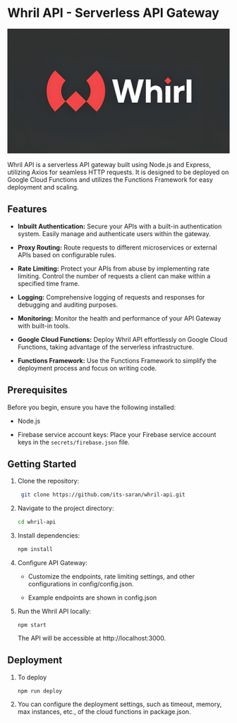 # Whril API - Serverless API Gateway

![Project Cover](/images/whril_api.jpg)

Whril API is a serverless API gateway built using Node.js and Express, utilizing Axios for seamless HTTP requests. It is designed to be deployed on Google Cloud Functions and utilizes the Functions Framework for easy deployment and scaling.

## Features

- **Inbuilt Authentication:** Secure your APIs with a built-in authentication system. Easily manage and authenticate users within the gateway.

- **Proxy Routing:** Route requests to different microservices or external APIs based on configurable rules.

- **Rate Limiting:** Protect your APIs from abuse by implementing rate limiting. Control the number of requests a client can make within a specified time frame.

- **Logging:** Comprehensive logging of requests and responses for debugging and auditing purposes.

- **Monitoring:** Monitor the health and performance of your API Gateway with built-in tools.

- **Google Cloud Functions:** Deploy Whril API effortlessly on Google Cloud Functions, taking advantage of the serverless infrastructure.

- **Functions Framework:** Use the Functions Framework to simplify the deployment process and focus on writing code.

## Prerequisites

Before you begin, ensure you have the following installed:

- Node.js

- Firebase service account keys: Place your Firebase service account keys in the `secrets/firebase.json` file.

## Getting Started

1. Clone the repository:

   ```bash
    git clone https://github.com/its-saran/whril-api.git

2. Navigate to the project directory:

    ```bash
    cd whril-api

3. Install dependencies:

    ```bash
    npm install

3. Configure API Gateway:

    - Customize the endpoints, rate limiting settings, and other configurations in config/config.json.

    - Example endpoints are shown in config.json

4. Run the Whril API locally:

    ```bash=
    npm start
    ```

    The API will be accessible at http://localhost:3000.

## Deployment

1. To deploy

    ```bash=
    npm run deploy
    ```

2. You can configure the deployment settings, such as timeout, memory, max instances, etc., of the cloud functions in package.json.